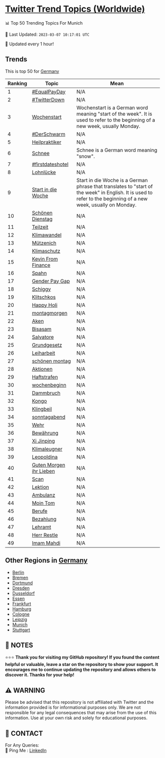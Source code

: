 [Twitter Trend Topics (Worldwide)](https://github.com/ErcinDedeoglu/Twitter-Trend-Topics)
==========


📊 Top 50 Trending Topics For Munich

📆 Last Updated: `2023-03-07 10:17:01 UTC`

🔧 Updated every 1 hour!


## Trends

This is top 50 for [Germany](</Germany>)

| Ranking | Topic | Mean |
| ------- | ------------ | ------------ |
| 1 | [#EqualPayDay](http://twitter.com/search?q=%23EqualPayDay) | N/A |
| 2 | [#TwitterDown](http://twitter.com/search?q=%23TwitterDown) | N/A |
| 3 | [Wochenstart](http://twitter.com/search?q=Wochenstart) | Wochenstart is a German word meaning "start of the week". It is used to refer to the beginning of a new week, usually Monday. |
| 4 | [#DerSchwarm](http://twitter.com/search?q=%23DerSchwarm) | N/A |
| 5 | [Heilpraktiker](http://twitter.com/search?q=Heilpraktiker) | N/A |
| 6 | [Schnee](http://twitter.com/search?q=Schnee) | Schnee is a German word meaning "snow". |
| 7 | [#firstdateshotel](http://twitter.com/search?q=%23firstdateshotel) | N/A |
| 8 | [Lohnlücke](http://twitter.com/search?q=Lohnl%c3%bccke) | N/A |
| 9 | [Start in die Woche](http://twitter.com/search?q=Start+in+die+Woche) | Start in die Woche is a German phrase that translates to "start of the week" in English. It is used to refer to the beginning of a new week, usually on Monday. |
| 10 | [Schönen Dienstag](http://twitter.com/search?q=Sch%c3%b6nen+Dienstag) | N/A |
| 11 | [Teilzeit](http://twitter.com/search?q=Teilzeit) | N/A |
| 12 | [Klimawandel](http://twitter.com/search?q=Klimawandel) | N/A |
| 13 | [Mützenich](http://twitter.com/search?q=M%c3%bctzenich) | N/A |
| 14 | [Klimaschutz](http://twitter.com/search?q=Klimaschutz) | N/A |
| 15 | [Kevin From Finance](http://twitter.com/search?q=Kevin+From+Finance) | N/A |
| 16 | [Spahn](http://twitter.com/search?q=Spahn) | N/A |
| 17 | [Gender Pay Gap](http://twitter.com/search?q=Gender+Pay+Gap) | N/A |
| 18 | [Schiggy](http://twitter.com/search?q=Schiggy) | N/A |
| 19 | [Klitschkos](http://twitter.com/search?q=Klitschkos) | N/A |
| 20 | [Happy Holi](http://twitter.com/search?q=Happy+Holi) | N/A |
| 21 | [montagmorgen](http://twitter.com/search?q=montagmorgen) | N/A |
| 22 | [Aken](http://twitter.com/search?q=Aken) | N/A |
| 23 | [Bisasam](http://twitter.com/search?q=Bisasam) | N/A |
| 24 | [Salvatore](http://twitter.com/search?q=Salvatore) | N/A |
| 25 | [Grundgesetz](http://twitter.com/search?q=Grundgesetz) | N/A |
| 26 | [Leiharbeit](http://twitter.com/search?q=Leiharbeit) | N/A |
| 27 | [schönen montag](http://twitter.com/search?q=sch%c3%b6nen+montag) | N/A |
| 28 | [Aktionen](http://twitter.com/search?q=Aktionen) | N/A |
| 29 | [Haftstrafen](http://twitter.com/search?q=Haftstrafen) | N/A |
| 30 | [wochenbeginn](http://twitter.com/search?q=wochenbeginn) | N/A |
| 31 | [Dammbruch](http://twitter.com/search?q=Dammbruch) | N/A |
| 32 | [Kongo](http://twitter.com/search?q=Kongo) | N/A |
| 33 | [Klingbeil](http://twitter.com/search?q=Klingbeil) | N/A |
| 34 | [sonntagabend](http://twitter.com/search?q=sonntagabend) | N/A |
| 35 | [Wehr](http://twitter.com/search?q=Wehr) | N/A |
| 36 | [Bewährung](http://twitter.com/search?q=Bew%c3%a4hrung) | N/A |
| 37 | [Xi Jinping](http://twitter.com/search?q=Xi+Jinping) | N/A |
| 38 | [Klimaleugner](http://twitter.com/search?q=Klimaleugner) | N/A |
| 39 | [Leopoldina](http://twitter.com/search?q=Leopoldina) | N/A |
| 40 | [Guten Morgen ihr Lieben](http://twitter.com/search?q=Guten+Morgen+ihr+Lieben) | N/A |
| 41 | [Scan](http://twitter.com/search?q=Scan) | N/A |
| 42 | [Lektion](http://twitter.com/search?q=Lektion) | N/A |
| 43 | [Ambulanz](http://twitter.com/search?q=Ambulanz) | N/A |
| 44 | [Moin Tom](http://twitter.com/search?q=Moin+Tom) | N/A |
| 45 | [Berufe](http://twitter.com/search?q=Berufe) | N/A |
| 46 | [Bezahlung](http://twitter.com/search?q=Bezahlung) | N/A |
| 47 | [Lehramt](http://twitter.com/search?q=Lehramt) | N/A |
| 48 | [Herr Restle](http://twitter.com/search?q=Herr+Restle) | N/A |
| 49 | [Imam Mahdi](http://twitter.com/search?q=Imam+Mahdi) | N/A |



## Other Regions in [Germany](</Germany>)

* [Berlin](</Germany/Berlin.md>)
* [Bremen](</Germany/Bremen.md>)
* [Dortmund](</Germany/Dortmund.md>)
* [Dresden](</Germany/Dresden.md>)
* [Dusseldorf](</Germany/Dusseldorf.md>)
* [Essen](</Germany/Essen.md>)
* [Frankfurt](</Germany/Frankfurt.md>)
* [Hamburg](</Germany/Hamburg.md>)
* [Cologne](</Germany/Cologne.md>)
* [Leipzig](</Germany/Leipzig.md>)
* [Munich](</Germany/Munich.md>)
* [Stuttgart](</Germany/Stuttgart.md>)



## 📝 NOTES

⭐⭐⭐ **Thank you for visiting my GitHub repository! If you found the content helpful or valuable, leave a star on the repository to show your support. It encourages me to continue updating the repository and allows others to discover it. Thanks for your help!**


## ⚠️ WARNING

Please be advised that this repository is not affiliated with Twitter and the information provided is for informational purposes only. We are not responsible for any legal consequences that may arise from the use of this information. Use at your own risk and solely for educational purposes.


## 📨 CONTACT

 For Any Queries:  
            🏓 Ping Me : [LinkedIn](https://www.linkedin.com/in/ercindedeoglu/)
